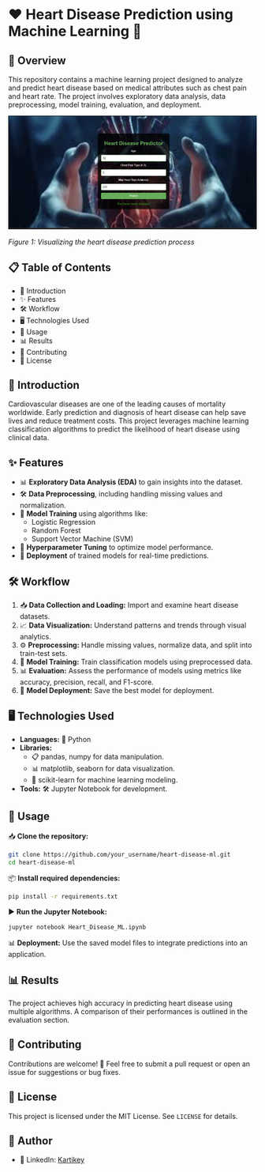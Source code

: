 # ❤️ Heart Disease Prediction using Machine Learning 🏥

## 📌 Overview

This repository contains a machine learning project designed to analyze and predict heart disease based on medical attributes such as chest pain and heart rate. The project involves exploratory data analysis, data preprocessing, model training, evaluation, and deployment.

![Heart Disease Predictor](Screenshot%202025-03-06%20at%2018.55.13.png)

*Figure 1: Visualizing the heart disease prediction process*

## 📋 Table of Contents

- 🏥 Introduction
- ✨ Features
- 🛠️ Workflow
- 🖥️ Technologies Used
- 🚀 Usage
- 📊 Results
- 🤝 Contributing
- 📝 License

## 🏥 Introduction

Cardiovascular diseases are one of the leading causes of mortality worldwide. Early prediction and diagnosis of heart disease can help save lives and reduce treatment costs. This project leverages machine learning classification algorithms to predict the likelihood of heart disease using clinical data.

## ✨ Features

- 📊 **Exploratory Data Analysis (EDA)** to gain insights into the dataset.
- 🛠️ **Data Preprocessing**, including handling missing values and normalization.
- 🤖 **Model Training** using algorithms like:
  - Logistic Regression
  - Random Forest
  - Support Vector Machine (SVM)
- 🎯 **Hyperparameter Tuning** to optimize model performance.
- 🚀 **Deployment** of trained models for real-time predictions.

## 🛠️ Workflow

1. 📥 **Data Collection and Loading:** Import and examine heart disease datasets.
2. 📈 **Data Visualization:** Understand patterns and trends through visual analytics.
3. ⚙️ **Preprocessing:** Handle missing values, normalize data, and split into train-test sets.
4. 🧠 **Model Training:** Train classification models using preprocessed data.
5. 📊 **Evaluation:** Assess the performance of models using metrics like accuracy, precision, recall, and F1-score.
6. 💾 **Model Deployment:** Save the best model for deployment.

## 🖥️ Technologies Used

- **Languages:** 🐍 Python
- **Libraries:**
  - 📋 pandas, numpy for data manipulation.
  - 📊 matplotlib, seaborn for data visualization.
  - 🤖 scikit-learn for machine learning modeling.
- **Tools:** 🛠️ Jupyter Notebook for development.

## 🚀 Usage

📥 **Clone the repository:**

```bash
git clone https://github.com/your_username/heart-disease-ml.git
cd heart-disease-ml
```

📦 **Install required dependencies:**

```bash
pip install -r requirements.txt
```

▶️ **Run the Jupyter Notebook:**

```bash
jupyter notebook Heart_Disease_ML.ipynb
```

📊 **Deployment:** Use the saved model files to integrate predictions into an application.

## 📊 Results

The project achieves high accuracy in predicting heart disease using multiple algorithms. A comparison of their performances is outlined in the evaluation section.

## 🤝 Contributing

Contributions are welcome! 🎉 Feel free to submit a pull request or open an issue for suggestions or bug fixes.

## 📝 License

This project is licensed under the MIT License. See `LICENSE` for details.

## 👤 Author

- 🔗 LinkedIn: [Kartikey](https://www.linkedin.com/in/kartikey05/)

